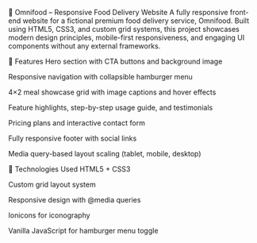 🥗 Omnifood – Responsive Food Delivery Website
A fully responsive front-end website for a fictional premium food delivery service, Omnifood. Built using HTML5, CSS3, and custom grid systems, this project showcases modern design principles, mobile-first responsiveness, and engaging UI components without any external frameworks.

🔑 Features
Hero section with CTA buttons and background image

Responsive navigation with collapsible hamburger menu

4×2 meal showcase grid with image captions and hover effects

Feature highlights, step-by-step usage guide, and testimonials

Pricing plans and interactive contact form

Fully responsive footer with social links

Media query-based layout scaling (tablet, mobile, desktop)

🚀 Technologies Used
HTML5 + CSS3

Custom grid layout system

Responsive design with @media queries

Ionicons for iconography

Vanilla JavaScript for hamburger menu toggle
